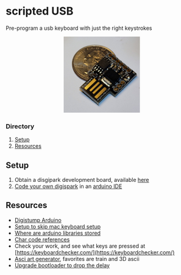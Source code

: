 # scripted USB
Pre-program a usb keyboard with just the right keystrokes

<p align="center">
  <img height="200px" src="img/digispark.jpeg">
</p>

### Directory    
1. [Setup](#setup)
2. [Resources](#resources)

## Setup
1. Obtain a disgipark development board, available [here](https://www.ebay.com/sch/i.html?_nkw=digispark)
2. [Code your own digispark](https://github.com/BarakBinyamin/scriptedUSB/blob/main/arduinoSketches/autoHIDexample/autoHIDexample.ino) in an [arduino IDE](https://www.arduino.cc/en/software)

## Resources
- [Digistump Arduino](https://github.com/digistump/DigistumpArduino)
- [Setup to skip mac keyboard setup](https://null-byte.wonderhowto.com/how-to/hack-macos-with-digispark-ducky-script-payloads-0198555/)
- [Where are arduino libraries stored](https://support.arduino.cc/hc/en-us/articles/4415103213714-Find-sketches-libraries-board-cores-and-other-files-on-your-computer)
- [Char code references](https://github.com/digistump/DigistumpArduino/blob/master/digistump-avr/libraries/DigisparkKeyboard/DigiKeyboard.h)
- Check your work, and see what keys are pressed at [https://keyboardchecker.com/](https://keyboardchecker.com/)
- [Asci art generator](https://patorjk.com/software/taag/#p=display&h=0&v=0&f=3D-ASCII&t=Hello), favorites are train and 3D ascii
- [Upgrade bootloader to drop the delay](http://digistump.com/board/index.php/topic,320.msg1711.html#msg1711)
